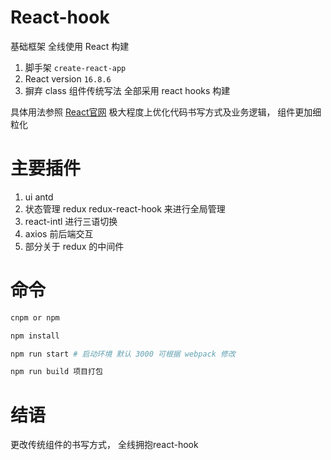 # React-hook
基础框架 全线使用 React 构建  
1. 脚手架 `create-react-app `
2. React version `16.8.6`
3. 摒弃 class 组件传统写法 全部采用 react hooks 构建

具体用法参照 [React官网](https://zh-hans.reactjs.org/docs/hooks-intro.html) 极大程度上优化代码书写方式及业务逻辑， 组件更加细粒化


# 主要插件
1. ui antd
2. 状态管理 redux redux-react-hook 来进行全局管理
3. react-intl 进行三语切换
4. axios 前后端交互
5. 部分关于 redux 的中间件

# 命令
```bash
cnpm or npm 

npm install

npm run start # 启动环境 默认 3000 可根据 webpack 修改

npm run build 项目打包

```


# 结语 
更改传统组件的书写方式， 全线拥抱react-hook